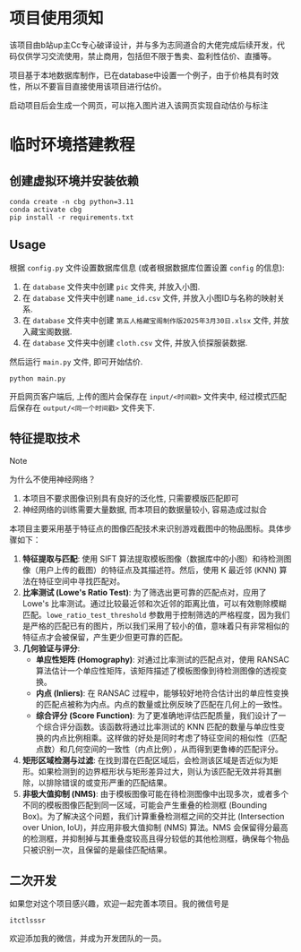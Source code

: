 # 项目使用须知

该项目由b站up主Cc专心破译设计，并与多为志同道合的大佬完成后续开发，代码仅供学习交流使用，禁止商用，包括但不限于售卖、盈利性估价、直播等。

项目基于本地数据库制作，已在database中设置一个例子，由于价格具有时效性，所以不要盲目直接使用该项目进行估价。

启动项目后会生成一个网页，可以拖入图片进入该网页实现自动估价与标注

# 临时环境搭建教程

## 创建虚拟环境并安装依赖

```
conda create -n cbg python=3.11
conda activate cbg
pip install -r requirements.txt
```

## Usage

根据 `config.py` 文件设置数据库信息 (或者根据数据库位置设置 `config` 的信息):

1. 在 `database` 文件夹中创建 `pic` 文件夹, 并放入小图.
2. 在 `database` 文件夹中创建 `name_id.csv` 文件, 并放入小图ID与名称的映射关系.
3. 在 `database` 文件夹中创建 `第五人格藏宝阁制作版2025年3月30日.xlsx` 文件, 并放入藏宝阁数据.
4. 在 `database` 文件夹中创建 `cloth.csv` 文件, 并放入侦探服装数据.

然后运行 `main.py` 文件, 即可开始估价.

```
python main.py
```

开启网页客户端后, 上传的图片会保存在 `input/<时间戳>` 文件夹中, 经过模式匹配后保存在 `output/<同一个时间戳>` 文件夹下.

## 特征提取技术

> [!NOTE]
> 为什么不使用神经网络？
> 
> 1. 本项目不要求图像识别具有良好的泛化性, 只需要模版匹配即可
> 2. 神经网络的训练需要大量数据, 而本项目的数据量较小, 容易造成过拟合

本项目主要采用基于特征点的图像匹配技术来识别游戏截图中的物品图标。具体步骤如下：

1.  **特征提取与匹配**: 使用 SIFT 算法提取模板图像（数据库中的小图）和待检测图像（用户上传的截图）的特征点及其描述符。然后，使用 K 最近邻 (KNN) 算法在特征空间中寻找匹配对。
2.  **比率测试 (Lowe's Ratio Test)**: 为了筛选出更可靠的匹配点对，应用了 Lowe's 比率测试。通过比较最近邻和次近邻的距离比值，可以有效剔除模糊匹配。`lowe_ratio_test_threshold` 参数用于控制筛选的严格程度，因为我们是严格的匹配已有的图片，所以我们采用了较小的值，意味着只有非常相似的特征点才会被保留，产生更少但更可靠的匹配。
3.  **几何验证与评分**:
    *   **单应性矩阵 (Homography)**: 对通过比率测试的匹配点对，使用 RANSAC 算法估计一个单应性矩阵，该矩阵描述了模板图像到待检测图像的透视变换。
    *   **内点 (Inliers)**: 在 RANSAC 过程中，能够较好地符合估计出的单应性变换的匹配点被称为内点。内点的数量或比例反映了匹配在几何上的一致性。
    *   **综合评分 (Score Function)**: 为了更准确地评估匹配质量，我们设计了一个综合评分函数。该函数将通过比率测试的 KNN 匹配的数量与单应性变换的内点比例相乘。这样做的好处是同时考虑了特征空间的相似性（匹配点数）和几何空间的一致性（内点比例），从而得到更鲁棒的匹配评分。
4.  **矩形区域检测与过滤**: 在找到潜在匹配区域后，会检测该区域是否近似为矩形。如果检测到的边界框形状与矩形差异过大，则认为该匹配无效并将其删除，以排除错误的或变形严重的匹配结果。
5.  **非极大值抑制 (NMS)**: 由于模板图像可能在待检测图像中出现多次，或者多个不同的模板图像匹配到同一区域，可能会产生重叠的检测框 (Bounding Box)。为了解决这个问题，我们计算重叠检测框之间的交并比 (Intersection over Union, IoU)，并应用非极大值抑制 (NMS) 算法。NMS 会保留得分最高的检测框，并抑制掉与其重叠度较高且得分较低的其他检测框，确保每个物品只被识别一次，且保留的是最佳匹配结果。

## 二次开发

如果您对这个项目感兴趣，欢迎一起完善本项目。我的微信号是
```
itctlsssr
```
欢迎添加我的微信，并成为开发团队的一员。

